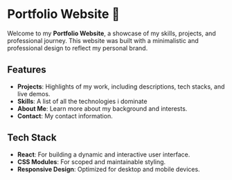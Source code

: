 # Portfolio Website 💼

Welcome to my **Portfolio Website**, a showcase of my skills, projects, and professional journey. This website was built with a minimalistic and professional design to reflect my personal brand.

## Features

- **Projects**: Highlights of my work, including descriptions, tech stacks, and live demos.
- **Skills**: A list of all the technologies i dominate
- **About Me**: Learn more about my background and interests.
- **Contact**: My contact information.

## Tech Stack

- **React**: For building a dynamic and interactive user interface.
- **CSS Modules**: For scoped and maintainable styling.
- **Responsive Design**: Optimized for desktop and mobile devices.
